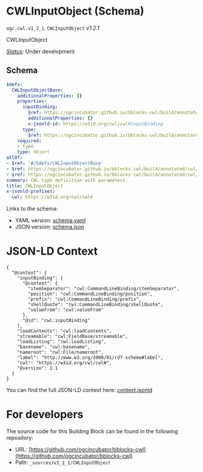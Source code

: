 
# CWLInputObject (Schema)

`ogc.cwl.v1_2_1.CWLInputObject` *v1.2.1*

CWLInputObject

[*Status*](http://www.opengis.net/def/status): Under development

## Schema

```yaml
$defs:
  CWLInputObjectBase:
    additionalProperties: {}
    properties:
      inputBinding:
        $ref: https://ogcincubator.github.io/bblocks-cwl/build/annotated/cwl/v1_2_1/InputBinding/schema.yaml
        additionalProperties: {}
        x-jsonld-id: https://w3id.org/cwl/cwl#inputBinding
      type:
        $ref: https://ogcincubator.github.io/bblocks-cwl/build/annotated/cwl/v1_2_1/CWLType/schema.yaml
    required:
    - type
    type: object
allOf:
- $ref: '#/$defs/CWLInputObjectBase'
- $ref: https://ogcincubator.github.io/bblocks-cwl/build/annotated/cwl/v1_2_1/CWLDefaultTypedConditional/schema.yaml
- $ref: https://ogcincubator.github.io/bblocks-cwl/build/annotated/cwl/v1_2_1/CWLDocumentation/schema.yaml
summary: CWL type definition with parameters.
title: CWLInputObject
x-jsonld-prefixes:
  cwl: https://w3id.org/cwl/cwl#

```

Links to the schema:

* YAML version: [schema.yaml](https://ogcincubator.github.io/bblocks-cwl/build/annotated/cwl/v1_2_1/CWLInputObject/schema.json)
* JSON version: [schema.json](https://ogcincubator.github.io/bblocks-cwl/build/annotated/cwl/v1_2_1/CWLInputObject/schema.yaml)


# JSON-LD Context

```jsonld
{
  "@context": {
    "inputBinding": {
      "@context": {
        "itemSeparator": "cwl:CommandLineBinding/itemSeparator",
        "position": "cwl:CommandLineBinding/position",
        "prefix": "cwl:CommandLineBinding/prefix",
        "shellQuote": "cwl:CommandLineBinding/shellQuote",
        "valueFrom": "cwl:valueFrom"
      },
      "@id": "cwl:inputBinding"
    },
    "loadContents": "cwl:loadContents",
    "streamable": "cwl:FieldBase/streamable",
    "loadListing": "cwl:loadListing",
    "basename": "cwl:basename",
    "nameroot": "cwl:File/nameroot",
    "label": "http://www.w3.org/2000/01/rdf-schema#label",
    "cwl": "https://w3id.org/cwl/cwl#",
    "@version": 1.1
  }
}
```

You can find the full JSON-LD context here:
[context.jsonld](https://ogcincubator.github.io/bblocks-cwl/build/annotated/cwl/v1_2_1/CWLInputObject/context.jsonld)


# For developers

The source code for this Building Block can be found in the following repository:

* URL: [https://github.com/ogcincubator/bblocks-cwl](https://github.com/ogcincubator/bblocks-cwl)
* Path: `_sources/v1_2_1/CWLInputObject`

